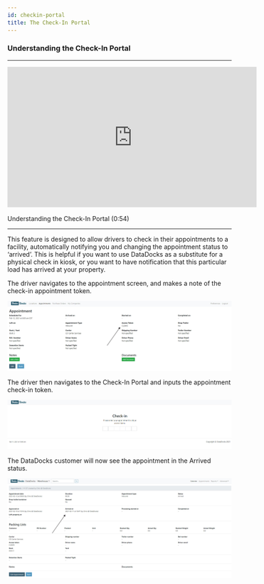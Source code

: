 ```yaml
---
id: checkin-portal
title: The Check-In Portal
---
```


### Understanding the Check-In Portal 

***
<p align="center"><iframe width="560" height="315" src="https://www.youtube.com/embed/p9rlIm2akMQ" frameborder="0" allow="accelerometer; autoplay; clipboard-write; encrypted-media; gyroscope; picture-in-picture" allowfullscreen></iframe></p>

Understanding the Check-In Portal (0:54)
***

This feature is designed to allow drivers to check in their appointments to a facility, automatically notifying you and changing the appointment status to ‘arrived’. This is helpful if you want to use DataDocks as a substitute for a physical check in kiosk, or you want to have notification that this particular load has arrived at your property.

The driver navigates to the appointment screen, and makes a note of the check-in appointment token.

![Checkin Token](/img/docs/checkin-portal/check-portal-appt-orig.jpg)

The driver then navigates to the Check-In Portal and inputs the appointment check-in token.

![Input Token](/img/docs/checkin-portal/check-input-token.jpg)

The DataDocks customer will now see the appointment in the Arrived status.

![Arrived](/img/docs/checkin-portal/check-portal-arrived.jpg)
